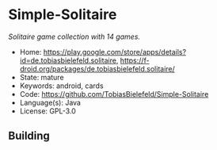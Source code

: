 # Simple-Solitaire

_Solitaire game collection with 14 games._

- Home: https://play.google.com/store/apps/details?id=de.tobiasbielefeld.solitaire, https://f-droid.org/packages/de.tobiasbielefeld.solitaire/
- State: mature
- Keywords: android, cards
- Code: https://github.com/TobiasBielefeld/Simple-Solitaire
- Language(s): Java
- License: GPL-3.0

## Building


